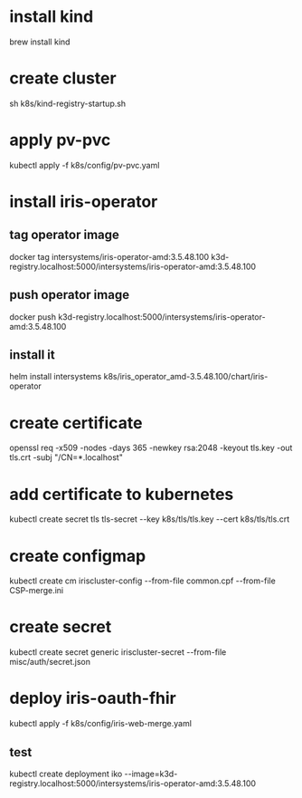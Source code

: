# install kind

brew install kind

# create cluster

sh k8s/kind-registry-startup.sh

# apply pv-pvc

kubectl apply -f k8s/config/pv-pvc.yaml

# install iris-operator
## tag operator image

docker tag intersystems/iris-operator-amd:3.5.48.100 k3d-registry.localhost:5000/intersystems/iris-operator-amd:3.5.48.100

## push operator image

docker push k3d-registry.localhost:5000/intersystems/iris-operator-amd:3.5.48.100

## install it

helm install intersystems k8s/iris_operator_amd-3.5.48.100/chart/iris-operator

# create certificate

openssl req -x509 -nodes -days 365 -newkey rsa:2048 -keyout tls.key -out tls.crt -subj "/CN=*.localhost"

# add certificate to kubernetes

kubectl create secret tls tls-secret --key k8s/tls/tls.key --cert k8s/tls/tls.crt

# create configmap

kubectl create cm iriscluster-config --from-file common.cpf --from-file CSP-merge.ini

# create secret

kubectl create secret generic iriscluster-secret --from-file misc/auth/secret.json

# deploy iris-oauth-fhir

kubectl apply -f k8s/config/iris-web-merge.yaml

## test

kubectl create deployment iko --image=k3d-registry.localhost:5000/intersystems/iris-operator-amd:3.5.48.100